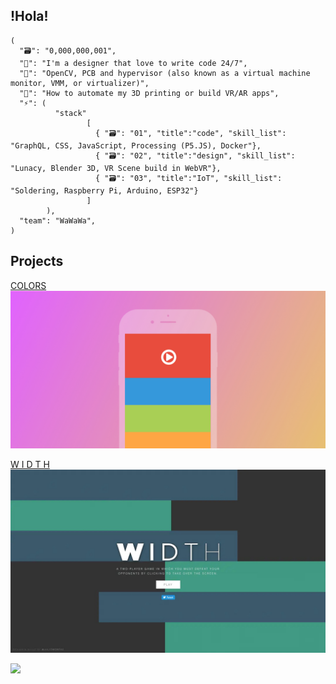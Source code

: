 
## !Hola!
```
(
  "🗃️": "0,000,000,001",
  "💬": "I'm a designer that love to write code 24/7",
  "🌱": "OpenCV, PCB and hypervisor (also known as a virtual machine monitor, VMM, or virtualizer)",
  "🤔": "How to automate my 3D printing or build VR/AR apps",
  "⚡": (
          "stack"
                 [
                   { "🗃️": "01", "title":"code", "skill_list": "GraphQL, CSS, JavaScript, Processing (P5.JS), Docker"},
                   { "🗃️": "02", "title":"design", "skill_list": "Lunacy, Blender 3D, VR Scene build in WebVR"},
                   { "🗃️": "03", "title":"IoT", "skill_list": "Soldering, Raspberry Pi, Arduino, ESP32"}
                 ]
        ),
  "team": "WaWaWa",
)
``` 

## Projects 
[COLORS](https://github.com/JulioMontas/COLORS)
![Colors Mockup](https://github.com/JulioMontas/JulioMontas/blob/main/Colors-Mockup-v1-0-0.jpg)

[W I D T H](https://github.com/JulioMontas/Javascript-Game-Width)
![Width](https://github.com/JulioMontas/JulioMontas/blob/main/Width_Mockup-v-1-0-0.jpg)

<!--
![Top Langs](https://github-readme-stats.vercel.app/api/top-langs/?username=juliomontas&layout=compact)
[![Anurag's GitHub stats](https://github-readme-stats.vercel.app/api?username=juliomontas)](https://github.com/juliomontas/github-readme-stats)

**JulioMontas/JulioMontas** is a ✨ _special_ ✨ repository because its `README.md` (this file) appears on your GitHub profile.

### Hi there 👋

Here are some ideas to get you started:

- 🔭 I’m currently working on ...
- 🌱 I’m currently learning ...
- 👯 I’m looking to collaborate on ...
- 🤔 I’m looking for help with ...
- 💬 Ask me about ...
- 📫 How to reach me: ...
- 😄 Pronouns: ...
- ⚡ Fun fact: ...
-->

![](https://hit.yhype.me/github/profile?user_id=2007589)
